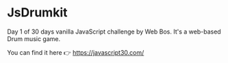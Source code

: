 # JsDrumkit

Day 1 of 30 days vanilla JavaScript challenge by Web Bos. It's a web-based Drum music game.


You can find it here 👉 https://javascript30.com/
